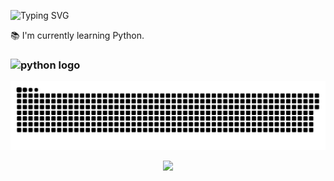 <p align="left"> </p>

![Typing SVG](https://readme-typing-svg.demolab.com?font=Fira+Code&pause=1000&color=FFFFFF&width=435&lines=Hi+👋+I'm+xSXGx.+Welcome!)


📚 I'm currently learning Python.
### <img src="https://cdn.jsdelivr.net/gh/devicons/devicon/icons/python/python-original.svg" height="60" alt="python logo"  />

![Snake animation](https://github.com/xSXGx/xSXGx/blob/master/GridSnake.svg)


<div align="center">
  <img src="https://profile-counter.glitch.me/xSXGx/count.svg?"  />
</div>

###
